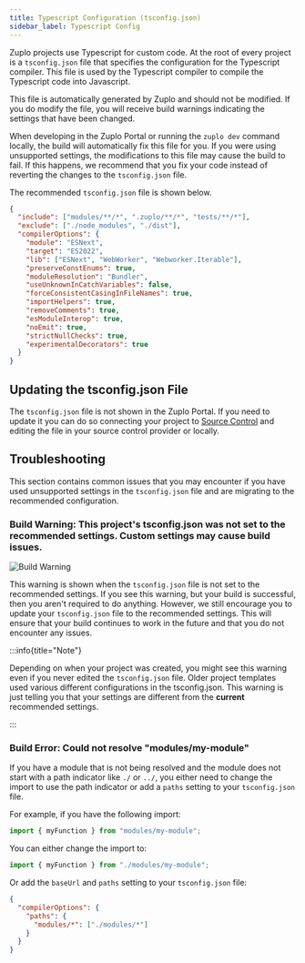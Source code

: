 ```yaml
---
title: Typescript Configuration (tsconfig.json)
sidebar_label: Typescript Config
---
```


Zuplo projects use Typescript for custom code. At the root of every project is a
`tsconfig.json` file that specifies the configuration for the Typescript
compiler. This file is used by the Typescript compiler to compile the Typescript
code into Javascript.

This file is automatically generated by Zuplo and should not be modified. If you
do modify the file, you will receive build warnings indicating the settings that
have been changed.

When developing in the Zuplo Portal or running the `zuplo dev` command locally,
the build will automatically fix this file for you. If you were using
unsupported settings, the modifications to this file may cause the build to
fail. If this happens, we recommend that you fix your code instead of reverting
the changes to the `tsconfig.json` file.

The recommended `tsconfig.json` file is shown below.

```json
{
  "include": ["modules/**/*", ".zuplo/**/*", "tests/**/*"],
  "exclude": ["./node_modules", "./dist"],
  "compilerOptions": {
    "module": "ESNext",
    "target": "ES2022",
    "lib": ["ESNext", "WebWorker", "Webworker.Iterable"],
    "preserveConstEnums": true,
    "moduleResolution": "Bundler",
    "useUnknownInCatchVariables": false,
    "forceConsistentCasingInFileNames": true,
    "importHelpers": true,
    "removeComments": true,
    "esModuleInterop": true,
    "noEmit": true,
    "strictNullChecks": true,
    "experimentalDecorators": true
  }
}
```

## Updating the tsconfig.json File

The `tsconfig.json` file is not shown in the Zuplo Portal. If you need to update
it you can do so connecting your project to
[Source Control](./source-control.md) and editing the file in your source
control provider or locally.

## Troubleshooting

This section contains common issues that you may encounter if you have used
unsupported settings in the `tsconfig.json` file and are migrating to the
recommended configuration.

### Build Warning: This project's tsconfig.json was not set to the recommended settings. Custom settings may cause build issues.

![Build Warning](/media/tsconfig/image.png)

This warning is shown when the `tsconfig.json` file is not set to the
recommended settings. If you see this warning, but your build is successful,
then you aren't required to do anything. However, we still encourage you to
update your `tsconfig.json` file to the recommended settings. This will ensure
that your build continues to work in the future and that you do not encounter
any issues.

:::info{title="Note"}

Depending on when your project was created, you might see this warning even if
you never edited the `tsconfig.json` file. Older project templates used various
different configurations in the tsconfig.json. This warning is just telling you
that your settings are different from the **current** recommended settings.

:::

### Build Error: Could not resolve "modules/my-module"

If you have a module that is not being resolved and the module does not start
with a path indicator like `./` or `../`, you either need to change the import
to use the path indicator or add a `paths` setting to your `tsconfig.json` file.

For example, if you have the following import:

```typescript
import { myFunction } from "modules/my-module";
```

You can either change the import to:

```typescript
import { myFunction } from "./modules/my-module";
```

Or add the `baseUrl` and `paths` setting to your `tsconfig.json` file:

```json
{
  "compilerOptions": {
    "paths": {
      "modules/*": ["./modules/*"]
    }
  }
}
```

